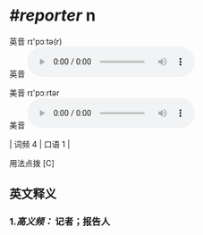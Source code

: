 # ***\#reporter*** n
英音 rɪ'pɔːtə(r)  
英音
<audio src="./media/reporter-B.aac" controls="controls"></audio>

美音 rɪ'pɔːrtər  
美音
<audio src="./media/reporter.aac" controls="controls"></audio>



| 词频 4 | 口语 1 |  

用法点拨  [C]

英文释义
---
### 1.*高义频：* **记者；报告人**  


